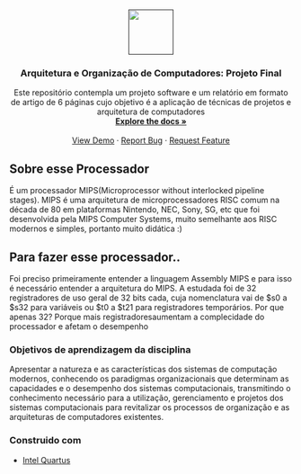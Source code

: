
<!-- PROJECT LOGO -->
<br />
<p align="center">
  <a href="">
    <img src="https://user-images.githubusercontent.com/49700354/114078715-a61b2f00-987f-11eb-8eef-6fd7cfc17d33.png" alt="" width="80" height="80">
  </a>

  <h3 align="center">Arquitetura e Organização de Computadores: Projeto Final</h3>

  <p align="center">
    Este repositório contempla um projeto software e um relatório em formato de artigo de 6 páginas cujo objetivo é a aplicação de técnicas de projetos e arquitetura de computadores
    <br />
    <a href=""><strong>Explore the docs »</strong></a>
    <br />
    <br />
    <a href="">View Demo</a>
    ·
    <a href="">Report Bug</a>
    ·
    <a href="">Request Feature</a>
  </p>
</p>

<!-- ABOUT THE PROJECT -->
## Sobre esse Processador
É um processador MIPS(Microprocessor without interlocked pipeline stages). MIPS é uma arquitetura de microprocessadores RISC comum na década de 80 em plataformas Nintendo, NEC, Sony, SG, etc que foi desenvolvida pela MIPS Computer Systems, muito semelhante aos RISC modernos e simples, portanto muito didática :)

## Para fazer esse processador..
Foi preciso primeiramente entender a linguagem Assembly MIPS e para isso é necessário entender a arquitetura do MIPS. A estudada foi de 32 registradores de uso geral de 32 bits cada, cuja nomenclatura vai de $s0 a $s32 para variáveis ou $t0 a $t21 para registradores temporários. Por que apenas 32? Porque mais registradoresaumentam a complecidade do processador e afetam o desempenho

### Objetivos de aprendizagem da disciplina
Apresentar a natureza e as características dos sistemas de computação modernos, conhecendo os paradigmas organizacionais que determinam as capacidades e o desempenho dos sistemas computacionais, transmitindo o conhecimento necessário para a utilização, gerenciamento e projetos dos sistemas computacionais para revitalizar os processos de organização e as arquiteturas de computadores existentes.

### Construido com
* [Intel Quartus](https://getbootstrap.com)


